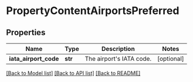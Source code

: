 # PropertyContentAirportsPreferred

## Properties
Name | Type | Description | Notes
------------ | ------------- | ------------- | -------------
**iata_airport_code** | **str** | The airport&#39;s IATA code. | [optional] 

[[Back to Model list]](../README.md#documentation-for-models) [[Back to API list]](../README.md#documentation-for-api-endpoints) [[Back to README]](../README.md)


